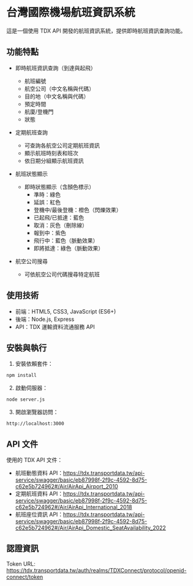 # 台灣國際機場航班資訊系統

這是一個使用 TDX API 開發的航班資訊系統，提供即時航班資訊查詢功能。

## 功能特點

- 即時航班資訊查詢（到達與起飛）
  - 航班編號
  - 航空公司（中文名稱與代碼）
  - 目的地（中文名稱與代碼）
  - 預定時間
  - 航廈/登機門
  - 狀態

- 定期航班查詢
  - 可查詢各航空公司定期航班資訊
  - 顯示航班時刻表和班次
  - 依日期分組顯示航班資訊

- 航班狀態顯示
  - 即時狀態顯示（含顏色標示）
    - 準時：綠色
    - 延誤：紅色
    - 登機中/最後登機：橙色（閃爍效果）
    - 已起飛/已抵達：藍色
    - 取消：灰色（刪除線）
    - 報到中：紫色
    - 飛行中：藍色（脈動效果）
    - 即將抵達：綠色（脈動效果）

- 航空公司搜尋
  - 可依航空公司代碼搜尋特定航班

## 使用技術

- 前端：HTML5, CSS3, JavaScript (ES6+)
- 後端：Node.js, Express
- API：TDX 運輸資料流通服務 API

## 安裝與執行

1. 安裝依賴套件：
```bash
npm install
```

2. 啟動伺服器：
```bash
node server.js
```

3. 開啟瀏覽器訪問：
```
http://localhost:3000
```

## API 文件

使用的 TDX API 文件：
- 航班動態資料 API：https://tdx.transportdata.tw/api-service/swagger/basic/eb87998f-2f9c-4592-8d75-c62e5b724962#/Air/AirApi_Airport_2010
- 定期航班資料 API：https://tdx.transportdata.tw/api-service/swagger/basic/eb87998f-2f9c-4592-8d75-c62e5b724962#/Air/AirApi_International_2018
- 航班座位資訊 API：https://tdx.transportdata.tw/api-service/swagger/basic/eb87998f-2f9c-4592-8d75-c62e5b724962#/Air/AirApi_Domestic_SeatAvailability_2022

## 認證資訊

Token URL: https://tdx.transportdata.tw/auth/realms/TDXConnect/protocol/openid-connect/token
